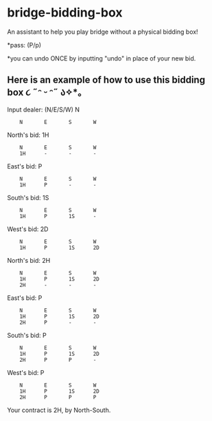 # bridge-bidding-box
An assistant to help you play bridge without a physical bidding box!

*pass: (P/p)

*you can undo ONCE by inputting "undo" in place of your new bid. 
 
Here is an example of how to use this bidding box ૮ ˶ᵔ ᵕ ᵔ˶ ა✧*。
-----------------------------------------------------------------------------
Input dealer: (N/E/S/W)
N


        N       E       S       W


North's bid: 1H

        N       E       S       W
        1H      -       -       -

East's bid: P

        N       E       S       W
        1H      P       -       -

South's bid: 1S

        N       E       S       W
        1H      P       1S      -

West's bid: 2D

        N       E       S       W
        1H      P       1S      2D

North's bid: 2H

        N       E       S       W
        1H      P       1S      2D
        2H      -       -       -

East's bid: P

        N       E       S       W
        1H      P       1S      2D
        2H      P       -       -

South's bid: P

        N       E       S       W
        1H      P       1S      2D
        2H      P       P       -

West's bid: P

        N       E       S       W
        1H      P       1S      2D
        2H      P       P       P

Your contract is 2H, by North-South.
